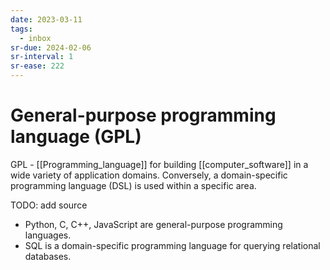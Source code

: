 ```yaml
---
date: 2023-03-11
tags:
  - inbox
sr-due: 2024-02-06
sr-interval: 1
sr-ease: 222
---
```


# General-purpose programming language (GPL)

GPL - [[Programming_language]] for building [[computer_software]] in a wide
variety of application domains. Conversely, a domain-specific programming
language (DSL) is used within a specific area.

TODO: add source

- Python, C, C++, JavaScript are general-purpose programming languages.
- SQL is a domain-specific programming language for querying relational
  databases.
